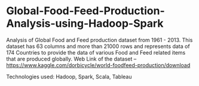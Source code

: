 # Global-Food-Feed-Production-Analysis-using-Hadoop-Spark
Analysis of Global Food and Feed production dataset from 1961 - 2013. This dataset has 63 columns and more than 21000 rows and represents data of 174 Countries to provide the data of various Food and Feed related items that are produced globally. Web Link of the dataset – https://www.kaggle.com/dorbicycle/world-foodfeed-production/download


Technologies used: Hadoop, Spark, Scala, Tableau
